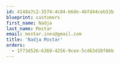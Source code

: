 ```yaml
---
id: 4148a7c2-3574-4c84-b6de-4bfd44ceb53b
blueprint: customers
first_name: Nadja
last_name: Mostar
email: mostar.ines@gmail.com
title: 'Nadja Mostar'
orders:
  - 1f73d526-6369-4256-9cee-5cd63d10f86b
---
```

